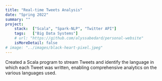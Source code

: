 ```yaml
---
title: "Real-time Tweets Analysis"
date: "Spring 2022"
summary: ""
project:
    stack:  ["Scala", "Spark-NLP", "Twitter API"]
    tags:   ["Big Data Systems"]
    # url: "https://github.com/alyssabedard/personal-website"
    isMoreDetail: false
# image: "../images/black-heart-pixel.jpeg"
---
```


<p>Created a Scala program to stream Tweets and identify the language in which each Tweet was written, enabling comprehensive analytics on the various languages used.
</p>
